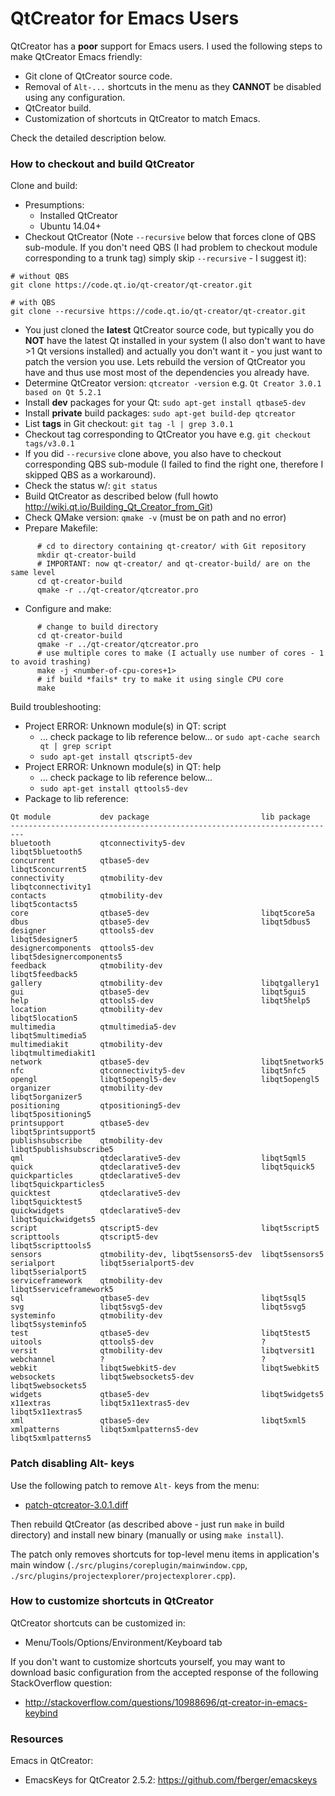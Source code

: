 # QtCreator for Emacs Users

QtCreator has a **poor** support for Emacs users. I used the following
steps to make QtCreator Emacs friendly:

* Git clone of QtCreator source code.
* Removal of `Alt-...` shortcuts in the menu as they **CANNOT** 
  be disabled using any configuration.
* QtCreator build.
* Customization of shortcuts in QtCreator to match Emacs.

Check the detailed description below.



### How to checkout and build QtCreator
Clone and build:

* Presumptions:
    * Installed QtCreator
	* Ubuntu 14.04+
* Checkout QtCreator (Note `--recursive` below that forces clone of
QBS sub-module. If you don't need  QBS (I had problem to checkout module 
corresponding to a trunk tag) simply skip `--recursive` - I suggest it):
```
# without QBS
git clone https://code.qt.io/qt-creator/qt-creator.git

# with QBS
git clone --recursive https://code.qt.io/qt-creator/qt-creator.git
```
* You just cloned the **latest** QtCreator source code, but
  typically you do **NOT** have the latest Qt installed in your system
  (I also don't want to have >1 Qt versions installed) and actually
  you don't want it - you just want to patch the version you use. 
  Lets rebuild the version of QtCreator you have and thus use most
  most of the dependencies you already have.
* Determine QtCreator version: 
  `qtcreator -version` 
  e.g.
  `Qt Creator 3.0.1 based on Qt 5.2.1`
* Install **dev** packages for your Qt:
  `sudo apt-get install qtbase5-dev`
* Install **private** build packages:
  `sudo apt-get build-dep qtcreator`
* List **tags** in Git checkout:
  `git tag -l | grep 3.0.1`
* Checkout tag corresponding to QtCreator you have e.g.
  `git checkout tags/v3.0.1`
* If you did `--recursive` clone above, you also have to checkout 
  corresponding QBS sub-module (I failed to find the right one, therefore 
  I skipped QBS as a workaround).
* Check the status w/:
  `git status`
* Build QtCreator as described below
  (full howto http://wiki.qt.io/Building_Qt_Creator_from_Git)
* Check QMake version: `qmake -v` (must be on path and no error)
* Prepare Makefile:
```	
	  # cd to directory containing qt-creator/ with Git repository
	  mkdir qt-creator-build
	  # IMPORTANT: now qt-creator/ and qt-creator-build/ are on the same level
	  cd qt-creator-build
	  qmake -r ../qt-creator/qtcreator.pro
```
* Configure and make:
```
      # change to build directory
      cd qt-creator-build
      qmake -r ../qt-creator/qtcreator.pro
	  # use multiple cores to make (I actually use number of cores - 1 to avoid trashing)
      make -j <number-of-cpu-cores+1>
	  # if build *fails* try to make it using single CPU core
	  make
```

Build troubleshooting:

* Project ERROR: Unknown module(s) in QT: script
    * ... check package to lib reference below... or `sudo apt-cache search qt | grep script`
	* `sudo apt-get install qtscript5-dev`
* Project ERROR: Unknown module(s) in QT: help
    * ... check package to lib reference below...
	* `sudo apt-get install qttools5-dev`
* Package to lib reference:
```
Qt module           dev package                         lib package
-------------------------------------------------------------------------
bluetooth           qtconnectivity5-dev                 libqt5bluetooth5
concurrent          qtbase5-dev                         libqt5concurrent5
connectivity        qtmobility-dev                      libqtconnectivity1
contacts            qtmobility-dev                      libqt5contacts5
core                qtbase5-dev                         libqt5core5a
dbus                qtbase5-dev                         libqt5dbus5
designer            qttools5-dev                        libqt5designer5
designercomponents  qttools5-dev                        libqt5designercomponents5
feedback            qtmobility-dev                      libqt5feedback5
gallery             qtmobility-dev                      libqtgallery1
gui                 qtbase5-dev                         libqt5gui5
help                qttools5-dev                        libqt5help5
location            qtmobility-dev                      libqt5location5
multimedia          qtmultimedia5-dev                   libqt5multimedia5
multimediakit       qtmobility-dev                      libqtmultimediakit1
network             qtbase5-dev                         libqt5network5
nfc                 qtconnectivity5-dev                 libqt5nfc5
opengl              libqt5opengl5-dev                   libqt5opengl5
organizer           qtmobility-dev                      libqt5organizer5
positioning         qtpositioning5-dev                  libqt5positioning5
printsupport        qtbase5-dev                         libqt5printsupport5
publishsubscribe    qtmobility-dev                      libqt5publishsubscribe5
qml                 qtdeclarative5-dev                  libqt5qml5
quick               qtdeclarative5-dev                  libqt5quick5
quickparticles      qtdeclarative5-dev                  libqt5quickparticles5
quicktest           qtdeclarative5-dev                  libqt5quicktest5
quickwidgets        qtdeclarative5-dev                  libqt5quickwidgets5
script              qtscript5-dev                       libqt5script5
scripttools         qtscript5-dev                       libqt5scripttools5
sensors             qtmobility-dev, libqt5sensors5-dev  libqt5sensors5
serialport          libqt5serialport5-dev               libqt5serialport5
serviceframework    qtmobility-dev                      libqt5serviceframework5
sql                 qtbase5-dev                         libqt5sql5
svg                 libqt5svg5-dev                      libqt5svg5
systeminfo          qtmobility-dev                      libqt5systeminfo5
test                qtbase5-dev                         libqt5test5
uitools             qttools5-dev                        ?
versit              qtmobility-dev                      libqtversit1
webchannel          ?                                   ?
webkit              libqt5webkit5-dev                   libqt5webkit5
websockets          libqt5websockets5-dev               libqt5websockets5
widgets             qtbase5-dev                         libqt5widgets5
x11extras           libqt5x11extras5-dev                libqt5x11extras5
xml                 qtbase5-dev                         libqt5xml5
xmlpatterns         libqt5xmlpatterns5-dev              libqt5xmlpatterns5
```



### Patch disabling Alt- keys
Use the following patch to remove `Alt-` keys from the menu:

* [patch-qtcreator-3.0.1.diff](./patch-qtcreator-3.0.1.diff)

Then rebuild QtCreator (as described above - just run `make` in build
directory) and install new binary (manually or using `make install`).

The patch only removes shortcuts for top-level menu items in 
application's main window (`./src/plugins/coreplugin/mainwindow.cpp`,
`./src/plugins/projectexplorer/projectexplorer.cpp`).



### How to customize shortcuts in QtCreator
QtCreator shortcuts can be customized in:

* Menu/Tools/Options/Environment/Keyboard tab

If you don't want to customize shortcuts yourself, 
you may want to download basic configuration from 
the accepted response of the following StackOverflow 
question:

* http://stackoverflow.com/questions/10988696/qt-creator-in-emacs-keybind



### Resources
Emacs in QtCreator:

* EmacsKeys for QtCreator 2.5.2: https://github.com/fberger/emacskeys
